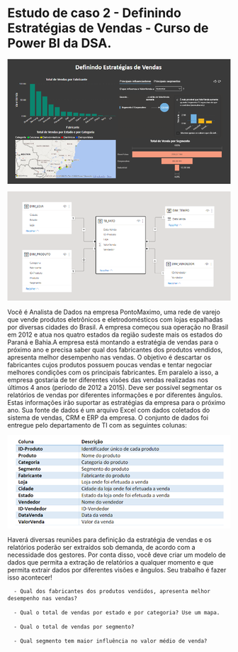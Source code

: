 # Estudo de caso 2 - Definindo Estratégias de Vendas - Curso de Power BI da DSA.

![Dashboard Definindo Estratégias de Vendas.](dashboardEstrategias.png)


![Modelo Star Schema.](starSchema.png)

 
 
   Você é Analista de Dados na empresa PontoMaximo, uma rede de varejo que vende produtos eletrônicos e eletrodomésticos com
   lojas espalhadas por diversas cidades do Brasil. A empresa começou sua operação no Brasil em 2012 e atua nos quatro estados
   da região sudeste mais os estados do Paraná e Bahia.A empresa está montando a estratégia de vendas para o próximo ano e
   precisa saber qual dos fabricantes dos produtos vendidos, apresenta melhor desempenho nas vendas. 
   O objetivo é descartar os fabricantes cujos produtos possuem poucas vendas e tentar negociar melhores condições com os
   principais fabricantes.
   Em paralelo a isso, a empresa gostaria de ter diferentes visões das vendas realizadas nos últimos 4 anos (período de 2012
   a 2015). Deve ser possível segmentar os relatórios de vendas por diferentes informações e por diferentes ângulos. Estas
   informações irão suportar as estratégias da empresa para o próximo ano.
   Sua fonte de dados é um arquivo Excel com dados coletados do sistema de vendas, CRM e ERP da empresa. O conjunto de dados
   foi entregue pelo departamento de TI com as seguintes colunas:


   ![Tabela.](tabela.png)


   Haverá diversas reuniões para definição da estratégia de vendas e os relatórios poderão ser extraídos sob demanda, 
   de acordo com a necessidade dos gestores. Por conta  disso, você deve criar um modelo de dados que permita a extração
   de relatórios a qualquer momento e que permita extrair dados por diferentes visões e ângulos.
   Seu trabalho é fazer isso acontecer!


      
      - Qual dos fabricantes dos produtos vendidos, apresenta melhor desempenho nas vendas?

      - Qual o total de vendas por estado e por categoria? Use um mapa.

      - Qual o total de vendas por segmento?

      - Qual segmento tem maior influência no valor médio de venda?
